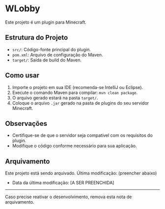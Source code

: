 # WLobby

Este projeto é um plugin para Minecraft.

## Estrutura do Projeto
- `src/`: Código-fonte principal do plugin.
- `pom.xml`: Arquivo de configuração do Maven.
- `target/`: Saída de build do Maven.

## Como usar
1. Importe o projeto em sua IDE (recomenda-se IntelliJ ou Eclipse).
2. Execute o comando Maven para compilar: `mvn clean package`.
3. O arquivo gerado estará na pasta `target/`.
4. Coloque o arquivo `.jar` gerado na pasta de plugins do seu servidor Minecraft.

## Observações
- Certifique-se de que o servidor seja compatível com os requisitos do plugin.
- Modifique o código conforme necessário para sua aplicação.

## Arquivamento
Este projeto está sendo arquivado. Última modificação: (preencher abaixo)

- Data da última modificação: [A SER PREENCHIDA]

---

Caso precise reativar o desenvolvimento, remova esta nota de arquivamento.
